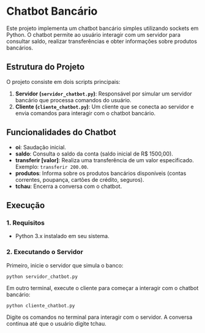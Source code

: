 # Chatbot Bancário

Este projeto implementa um chatbot bancário simples utilizando sockets em Python. O chatbot permite ao usuário interagir com um servidor para consultar saldo, realizar transferências e obter informações sobre produtos bancários.

## Estrutura do Projeto

O projeto consiste em dois scripts principais:

1. **Servidor (`servidor_chatbot.py`)**: Responsável por simular um servidor bancário que processa comandos do usuário.
2. **Cliente (`cliente_chatbot.py`)**: Um cliente que se conecta ao servidor e envia comandos para interagir com o chatbot bancário.

## Funcionalidades do Chatbot

- **oi**: Saudação inicial.
- **saldo**: Consulta o saldo da conta (saldo inicial de R$ 1500,00).
- **transferir [valor]**: Realiza uma transferência de um valor especificado. Exemplo: `transferir 200.00`.
- **produtos**: Informa sobre os produtos bancários disponíveis (contas correntes, poupança, cartões de crédito, seguros).
- **tchau**: Encerra a conversa com o chatbot.

## Execução

### 1. Requisitos

- Python 3.x instalado em seu sistema.

### 2. Executando o Servidor

Primeiro, inicie o servidor que simula o banco:

```
python servidor_chatbot.py
```

Em outro terminal, execute o cliente para começar a interagir com o chatbot bancário:

```
python cliente_chatbot.py
```

Digite os comandos no terminal para interagir com o servidor. A conversa continua até que o usuário digite tchau.

